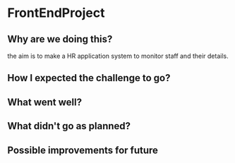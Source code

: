# FrontEndProject

## Why are we doing this?
the aim is to make a HR application system to monitor staff and their details. 

## How I expected the challenge to go?

## What went well? 

## What didn't go as planned?

## Possible improvements for future